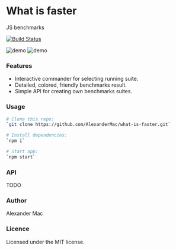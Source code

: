 # What is faster
JS benchmarks

[![Build Status](https://travis-ci.org/AlexanderMac/what-is-faster.svg?branch=master)](https://travis-ci.org/AlexanderMac/what-is-faster)

![demo](https://github.com/AlexanderMac/what-is-faster/blob/master/images/demo.png)
![demo](https://raw.githubusercontent.com/AlexanderMac/what-is-faster/master/images/demo.png)

### Features
- Interactive commander for selecting running suite.
- Detailed, colored, friendly benchmarks result.
- Simple API for creating own benchmarks suites.

### Usage
```sh
# Clone this repo:
`git clone https://github.com/AlexanderMac/what-is-faster.git`

# Install dependencies:
`npm i`

# Start app:
`npm start`
```

### API
TODO

### Author
Alexander Mac

### Licence
Licensed under the MIT license.
